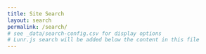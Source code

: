 ```yaml
---
title: Site Search
layout: search
permalink: /search/
# see _data/search-config.csv for display options
# Lunr.js search will be added below the content in this file
---
```

